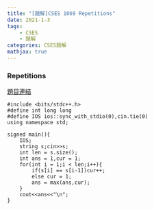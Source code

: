 ```yaml
---
title: "[題解]CSES 1069 Repetitions"
date: 2021-1-3
tags: 
    - CSES
    - 題解
categories: CSES題解
mathjax: true
---
```


### Repetitions
<!--more-->
[題目連結](https://cses.fi/problemset/task/1069)

```cpp=
#include <bits/stdc++.h>
#define int long long
#define IOS ios::sync_with_stdio(0),cin.tie(0)
using namespace std;
 
signed main(){
    IOS;
    string s;cin>>s;
    int len = s.size();
    int ans = 1,cur = 1;
    for(int i = 1;i < len;i++){
        if(s[i] == s[i-1])cur++;
        else cur = 1;
        ans = max(ans,cur);
    }
    cout<<ans<<"\n";
}
```
